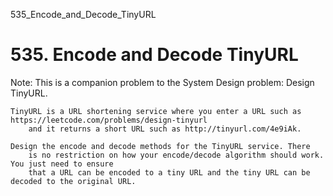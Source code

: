 535_Encode_and_Decode_TinyURL
# 535. Encode and Decode TinyURL

Note: This is a companion problem to the System
        Design problem: Design TinyURL.
    

    TinyURL is a URL shortening service where you enter a URL such as https://leetcode.com/problems/design-tinyurl
        and it returns a short URL such as http://tinyurl.com/4e9iAk.

    Design the encode and decode methods for the TinyURL service. There
        is no restriction on how your encode/decode algorithm should work. You just need to ensure
        that a URL can be encoded to a tiny URL and the tiny URL can be decoded to the original URL.